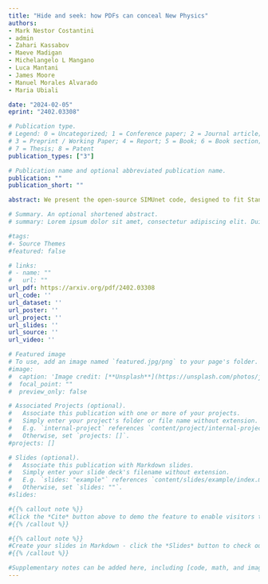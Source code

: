 ```yaml
---
title: "Hide and seek: how PDFs can conceal New Physics"
authors:
- Mark Nestor Costantini
- admin
- Zahari Kassabov
- Maeve Madigan
- Michelangelo L Mangano
- Luca Mantani
- James Moore
- Manuel Morales Alvarado
- Maria Ubiali

date: "2024-02-05"
eprint: "2402.03308"

# Publication type.
# Legend: 0 = Uncategorized; 1 = Conference paper; 2 = Journal article;
# 3 = Preprint / Working Paper; 4 = Report; 5 = Book; 6 = Book section;
# 7 = Thesis; 8 = Patent
publication_types: ["3"]

# Publication name and optional abbreviated publication name.
publication: ""
publication_short: ""

abstract: We present the open-source SIMUnet code, designed to fit Standard Model Effective Field Theory (SMEFT) Wilson coefficient alongside Parton Distribution Functions (PDFs) of the proton. SIMUnet can perform SMEFT global fits, as well as simultaneous fits of the PDFs and of an arbitrarily large number of SMEFT degrees of freedom, by including both PDF-dependent and PDF-independent observables. SIMUnet can also be used to determine whether the effects of any New Physics models can be fitted away in a global fit of PDFs. SIMUnet is built upon the open-source NNPDF code and is released together with documentation, and tutorials. To illustrate the functionalities of the new tool, we present a new global analysis of the SMEFT Wilson coefficients accounting for their interplay with the PDFs. We increment our previous analysis of the LHC Run II top quark data with both (i) the Higgs production and decay rates data from the LHC, and (ii) the precision electroweak and diboson measurements from LEP and the LHC.

# Summary. An optional shortened abstract.
# summary: Lorem ipsum dolor sit amet, consectetur adipiscing elit. Duis posuere tellus ac convallis placerat. Proin tincidunt magna sed ex sollicitudin condimentum.

#tags:
#- Source Themes
#featured: false

# links:
# - name: ""
#   url: ""
url_pdf: https://arxiv.org/pdf/2402.03308
url_code: ''
url_dataset: ''
url_poster: ''
url_project: ''
url_slides: ''
url_source: ''
url_video: ''

# Featured image
# To use, add an image named `featured.jpg/png` to your page's folder. 
#image:
#  caption: 'Image credit: [**Unsplash**](https://unsplash.com/photos/jdD8gXaTZsc)'
#  focal_point: ""
#  preview_only: false

# Associated Projects (optional).
#   Associate this publication with one or more of your projects.
#   Simply enter your project's folder or file name without extension.
#   E.g. `internal-project` references `content/project/internal-project/index.md`.
#   Otherwise, set `projects: []`.
#projects: []

# Slides (optional).
#   Associate this publication with Markdown slides.
#   Simply enter your slide deck's filename without extension.
#   E.g. `slides: "example"` references `content/slides/example/index.md`.
#   Otherwise, set `slides: ""`.
#slides:

#{{% callout note %}}
#Click the *Cite* button above to demo the feature to enable visitors to import publication metadata into their reference management software.
#{{% /callout %}}

#{{% callout note %}}
#Create your slides in Markdown - click the *Slides* button to check out the example.
#{{% /callout %}}

#Supplementary notes can be added here, including [code, math, and images](https://wowchemy.com/docs/writing-markdown-latex/).
---
```

